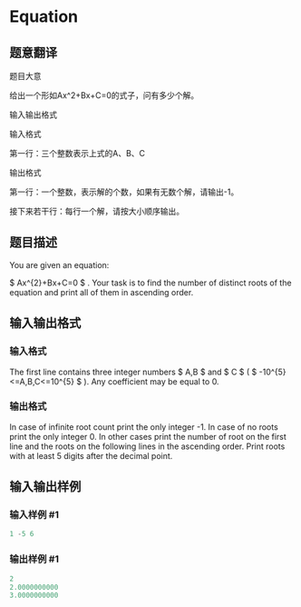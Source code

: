 # Equation

## 题意翻译

题目大意

给出一个形如Ax^2+Bx+C=0的式子，问有多少个解。

输入输出格式

输入格式

第一行：三个整数表示上式的A、B、C

输出格式

第一行：一个整数，表示解的个数，如果有无数个解，请输出-1。

接下来若干行：每行一个解，请按大小顺序输出。

## 题目描述

You are given an equation:

$ Ax^{2}+Bx+C=0 $ . Your task is to find the number of distinct roots of the equation and print all of them in ascending order.

## 输入输出格式

### 输入格式

The first line contains three integer numbers $ A,B $ and $ C $ ( $ -10^{5}<=A,B,C<=10^{5} $ ). Any coefficient may be equal to 0.

### 输出格式

In case of infinite root count print the only integer -1. In case of no roots print the only integer 0. In other cases print the number of root on the first line and the roots on the following lines in the ascending order. Print roots with at least 5 digits after the decimal point.

## 输入输出样例

### 输入样例 #1

```cpp
1 -5 6

```
### 输出样例 #1

```cpp
2
2.0000000000
3.0000000000
```


